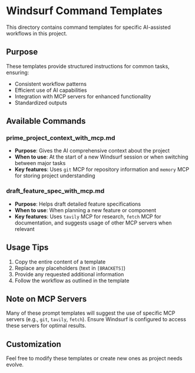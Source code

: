# Windsurf Command Templates

This directory contains command templates for specific AI-assisted workflows in this project.

## Purpose
These templates provide structured instructions for common tasks, ensuring:
- Consistent workflow patterns
- Efficient use of AI capabilities
- Integration with MCP servers for enhanced functionality
- Standardized outputs

## Available Commands

### prime_project_context_with_mcp.md
- **Purpose**: Gives the AI comprehensive context about the project
- **When to use**: At the start of a new Windsurf session or when switching between major tasks
- **Key features**: Uses `git` MCP for repository information and `memory` MCP for storing project understanding

### draft_feature_spec_with_mcp.md
- **Purpose**: Helps draft detailed feature specifications
- **When to use**: When planning a new feature or component
- **Key features**: Uses `tavily` MCP for research, `fetch` MCP for documentation, and suggests usage of other MCP servers when relevant

## Usage Tips
1. Copy the entire content of a template
2. Replace any placeholders (text in `[BRACKETS]`)
3. Provide any requested additional information
4. Follow the workflow as outlined in the template

## Note on MCP Servers
Many of these prompt templates will suggest the use of specific MCP servers (e.g., `git`, `tavily`, `fetch`). Ensure Windsurf is configured to access these servers for optimal results.

## Customization
Feel free to modify these templates or create new ones as project needs evolve.
